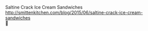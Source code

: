 Saltine Crack Ice Cream Sandwiches	http://smittenkitchen.com/blog/2015/06/saltine-crack-ice-cream-sandwiches	
਍